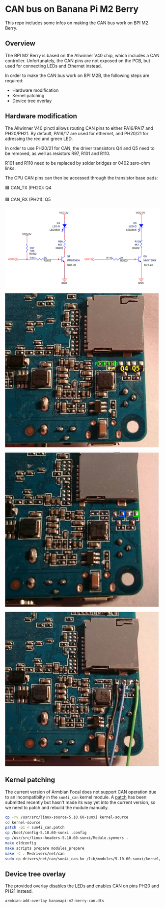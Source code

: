 # CAN bus on Banana Pi M2 Berry

This repo includes some infos on making the CAN bus work on BPI M2 Berry.

## Overview

The BPI M2 Berry is based on the Allwinner V40 chip, which includes a CAN controller.
Unfortunately, the CAN pins are not exposed on the PCB, but used for connecting LEDs
and Ethernet instead.

In order to make the CAN bus work on BPI M2B, the following steps are required:

- Hardware modification
- Kernel patching
- Device tree overlay

## Hardware modification

The Allwinner V40 pinctl allows routing CAN pins to either PA16/PA17 and PH20/PH21.
By default, PA16/17 are used for ethernet, and PH20/21 for adressing the red and green LED.

In order to use PH20/21 for CAN, the driver transistors Q4 and Q5 need to be removed,
as well as resistors R97, R101 and R110.

R101 and R110 need to be replaced by solder bridges or 0402 zero-ohm links.

The CPU CAN pins can then be accessed through the transistor base pads:

:blue_square: CAN_TX (PH20): Q4

:green_square: CAN_RX (PH21): Q5

![Schematic for pins PH20 and PH21](img/schematic.png)

![PCB before modification](img/1.png)

![Components removed](img/2.png)

![CAN pins exposed](img/3.png)

## Kernel patching

The current version of Armbian Focal does not support CAN operation due to an incompatibilty
in the `sun4i_can` kernel module. A [patch](https://lore.kernel.org/linux-arm-kernel/20220111155709.56501-2-boger@wirenboard.com/)
has been submitted recently but hasn't made its way yet into the current version, so we need to
patch and rebuild the module manually.

```sh
cp -rv /usr/src/linux-source-5.10.60-sunxi kernel-source
cd kernel-source
patch -p1 < sun4i_can.patch
cp /boot/config-5.10.60-sunxi .config
cp /usr/src/linux-headers-5.10.60-sunxi/Module.symvers .
make oldconfig
make scripts prepare modules_prepare
make -C . M=drivers/net/can
sudo cp drivers/net/can/sun4i_can.ko /lib/modules/5.10.60-sunxi/kernel/net/can/
```
  
## Device tree overlay  

The provided overlay disables the LEDs and enables CAN on pins PH20 and PH21 instead.

```sh
armbian-add-overlay bananapi-m2-berry-can.dts
```
